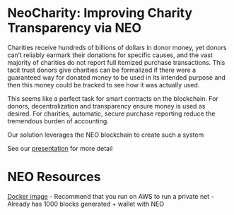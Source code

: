 # NeoCharity: Improving Charity Transparency via NEO
Charities receive hundreds of billions of dollars in donor money, yet donors can’t reliably earmark their donations for specific causes, and the vast majority of charities do not report full itemized purchase transactions. This tacit trust donors give charities can be formalized if there were a guaranteed way for donated money to be used in its intended purpose and then this money could be tracked to see how it was actually used. 

This seems like a perfect task for smart contracts on the blockchain. For donors, decentralization and transparency ensure money is used as desired. For charities, automatic, secure purchase reporting reduce the tremendous burden of accounting. 

Our solution leverages the NEO blockchain to create such a system

See our [presentation](https://docs.google.com/presentation/d/1uTzur0-ZHdC7Twp69CWRT6A6uaP8s8DBeZ4fs5kX9bw/edit?usp=sharing) for more detail



# NEO Resources
[Docker image](https://hub.docker.com/r/cityofzion/neo-privatenet/)
     - Recommend that you run on AWS to run a private net
     - Already has 1000 blocks generated + wallet with NEO

